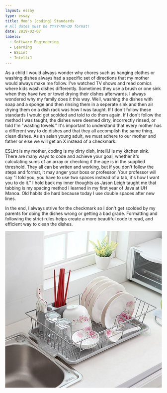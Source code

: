 ```yaml
---
layout: essay
type: essay
title: Mom's (coding) Standards
# All dates must be YYYY-MM-DD format!
date: 2019-02-07
labels:
  - Software Engineering
  - Learning
  - ESLint
  - IntelliJ
---
```


  As a child I would always wonder why chores such as hanging clothes or washing dishes always had a specific set of directions that my mother would always make me follow. I've watched TV shows and read comics where kids wash dishes differently. Sometimes they use a brush or one sink when they have two or towel drying their dishes afterwards. I always wondered why my family does it this way. Well, washing the dishes with soap and a sponge and then rinsing them in a seperate sink and then air drying them on a dish rack was how I was taught. If I don't follow these standards I would get scolded and told to do them again. If I don't follow the method I was taught, the dishes were deemed dirty, incorrectly rinsed, or told I'm "wasting towels." It's important to understand that every mother has a different way to do dishes and that they all accomplish the same thing, clean dishes. As an asian young adult, we must adhere to our mother and father or else we will get an X instead of a checkmark. 

  ESLint is my mother, coding is my dirty dish, IntelliJ is my kitchen sink. There are many ways to code and achieve your goal, whether it's calculating sums of an array or checking if the age is in the supplied threshold. They all can be writen and working, but if you don't follow the steps and format, it may anger your boss or professor. Your professor will say "I told you, you have to use two spaces instead of a tab, it's how I want you to do it." I hold back my inner thoughts as Jason Leigh taught me that tabbing is my spacing method I learned in my first year of Java at UH Manoa. Old habits die hard because today I use double spaces after new lines.
  
  In the end, I always strive for the checkmark so I don't get scolded by my parents for doing the dishes wrong or getting a bad grade. Formatting and following the strict rules helps create a more beautiful code to read, and efficient way to clean the dishes. 

<img class="ui medium circular floated image" src="https://raw.githubusercontent.com/icsluke/icsluke.github.io/master/images/kitchensink.png">
